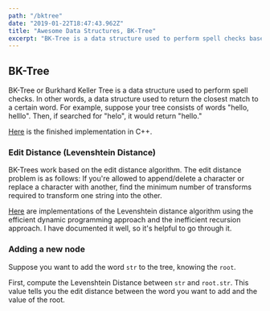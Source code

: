 ```yaml
---
path: "/bktree"
date: "2019-01-22T18:47:43.962Z"
title: "Awesome Data Structures, BK-Tree"
excerpt: "BK-Tree is a data structure used to perform spell checks based on the edit distance (Levenshtein Distance) between two strings. The application of BK-Trees is approximate string matching."
---
```


## BK-Tree

BK-Tree or Burkhard Keller Tree is a data structure used to perform spell checks. In other words, a data structure used to return the closest match to a certain word. For example, suppose your tree consists of words "hello, helllo". Then, if searched for "helo", it would return "hello."

[Here](https://repl.it/@manlai1025/BK-Tree) is the finished implementation in C++.

### Edit Distance (Levenshtein Distance)

BK-Trees work based on the edit distance algorithm. The edit distance problem is as follows: If you're allowed to append/delete a character or replace a character with another, find the minimum number of transforms required to transform one string into the other.

[Here](https://repl.it/@manlai1025/Levenshtein-Distance-algorithm) are implementations of the Levenshtein distance algorithm using the efficient dynamic programming approach and the inefficient recursion approach. I have documented it well, so it's helpful to go through it.

### Adding a new node

Suppose you want to add the word `str` to the tree, knowing the `root`.

First, compute the Levenshtein Distance between `str` and `root.str`. This value tells you the edit distance between the word you want to add and the value of the root. 
